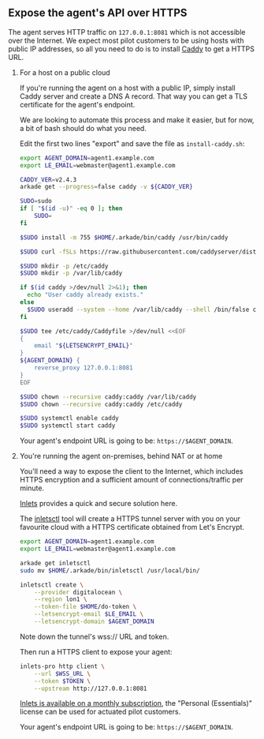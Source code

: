 ## Expose the agent's API over HTTPS

The agent serves HTTP traffic on `127.0.0.1:8081` which is not accessible over the Internet. We expect most pilot customers to be using hosts with public IP addresses, so all you need to do is to install [Caddy](https://github.com/caddyserver/caddy) to get a HTTPS URL.

1. For a host on a public cloud

    If you're running the agent on a host with a public IP, simply install Caddy server and create a DNS A record. That way you can get a TLS certificate for the agent's endpoint.

    We are looking to automate this process and make it easier, but for now, a bit of bash should do what you need.

    Edit the first two lines "export" and save the file as `install-caddy.sh`:
    
    ```bash
    export AGENT_DOMAIN=agent1.example.com
    export LE_EMAIL=webmaster@agent1.example.com

    CADDY_VER=v2.4.3
    arkade get --progress=false caddy -v ${CADDY_VER}

    SUDO=sudo
    if [ "$(id -u)" -eq 0 ]; then
        SUDO=
    fi

    $SUDO install -m 755 $HOME/.arkade/bin/caddy /usr/bin/caddy

    $SUDO curl -fSLs https://raw.githubusercontent.com/caddyserver/dist/master/init/caddy.service --output /etc/systemd/system/caddy.service

    $SUDO mkdir -p /etc/caddy
    $SUDO mkdir -p /var/lib/caddy
    
    if $(id caddy >/dev/null 2>&1); then
      echo "User caddy already exists."
    else
      $SUDO useradd --system --home /var/lib/caddy --shell /bin/false caddy
    fi

    $SUDO tee /etc/caddy/Caddyfile >/dev/null <<EOF
    {
        email "${LETSENCRYPT_EMAIL}"
    }
    ${AGENT_DOMAIN} {
        reverse_proxy 127.0.0.1:8081
    }
    EOF

    $SUDO chown --recursive caddy:caddy /var/lib/caddy
    $SUDO chown --recursive caddy:caddy /etc/caddy

    $SUDO systemctl enable caddy
    $SUDO systemctl start caddy
    ```

    Your agent's endpoint URL is going to be: `https://$AGENT_DOMAIN`.

2. You're running the agent on-premises, behind NAT or at home

    You'll need a way to expose the client to the Internet, which includes HTTPS encryption and a sufficient amount of connections/traffic per minute.

    [Inlets](https://inlets.dev/) provides a quick and secure solution here.

    The [inletsctl](https://github.com/inlets/inletsctl) tool will create a HTTPS tunnel server with you on your favourite cloud with a HTTPS certificate obtained from Let's Encrypt.
    
    ```bash
    export AGENT_DOMAIN=agent1.example.com
    export LE_EMAIL=webmaster@agent1.example.com

    arkade get inletsctl
    sudo mv $HOME/.arkade/bin/inletsctl /usr/local/bin/

    inletsctl create \
        --provider digitalocean \
        --region lon1 \
        --token-file $HOME/do-token \
        --letsencrypt-email $LE_EMAIL \
        --letsencrypt-domain $AGENT_DOMAIN
    ```

    Note down the tunnel's wss:// URL and token.

    Then run a HTTPS client to expose your agent:

    ```bash
    inlets-pro http client \
        --url $WSS_URL \
        --token $TOKEN \
        --upstream http://127.0.0.1:8081
    ```

    [Inlets is available on a monthly subscription](https://openfaas.gumroad.com/l/inlets-subscription), the "Personal (Essentials)" license can be used for actuated pilot customers.

    Your agent's endpoint URL is going to be: `https://$AGENT_DOMAIN`.
